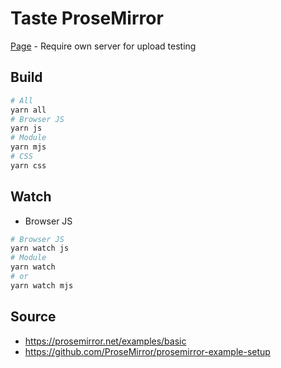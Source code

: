 # Taste ProseMirror

[Page](https://edp1096.github.io/hello-prosemirror) - Require own server for upload testing

## Build

```powershell
# All
yarn all
# Browser JS
yarn js
# Module
yarn mjs
# CSS
yarn css
```

## Watch

* Browser JS
```powershell
# Browser JS
yarn watch js
# Module
yarn watch
# or
yarn watch mjs
```

## Source
* https://prosemirror.net/examples/basic
* https://github.com/ProseMirror/prosemirror-example-setup
